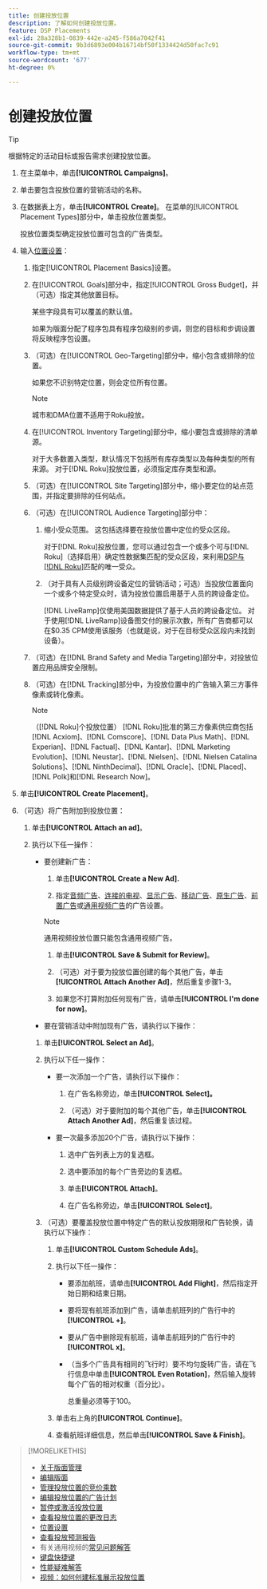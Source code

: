 ```yaml
---
title: 创建投放位置
description: 了解如何创建投放位置。
feature: DSP Placements
exl-id: 28a328b1-0839-442e-a245-f586a7042f41
source-git-commit: 9b3d6893e004b16714bf50f1334424d50fac7c91
workflow-type: tm+mt
source-wordcount: '677'
ht-degree: 0%

---
```


# 创建投放位置

>[!TIP]
>
>根据特定的活动目标或报告需求创建投放位置。

1. 在主菜单中，单击&#x200B;**[!UICONTROL Campaigns]**。

1. 单击要包含投放位置的营销活动的名称。

1. 在数据表上方，单击&#x200B;**[!UICONTROL Create]**。 在菜单的[!UICONTROL Placement Types]部分中，单击投放位置类型。

   投放位置类型确定投放位置可包含的广告类型。

1. 输入[位置设置](placement-settings.md)：

   1. 指定[!UICONTROL Placement Basics]设置。

   1. 在[!UICONTROL Goals]部分中，指定[!UICONTROL Gross Budget]，并（可选）指定其他放置目标。

      某些字段具有可以覆盖的默认值。

      如果为版面分配了程序包具有程序包级别的步调，则您的目标和步调设置将反映程序包设置。

   1. （可选）在[!UICONTROL Geo-Targeting]部分中，缩小包含或排除的位置。

      如果您不识别特定位置，则会定位所有位置。

      >[!NOTE]
      >
      >城市和DMA位置不适用于Roku投放。

   1. 在[!UICONTROL Inventory Targeting]部分中，缩小要包含或排除的清单源。

      对于大多数置入类型，默认情况下包括所有库存类型以及每种类型的所有来源。 对于[!DNL Roku]投放位置，必须指定库存类型和源。

   1. （可选）在[!UICONTROL Site Targeting]部分中，缩小要定位的站点范围，并指定要排除的任何站点。

   1. （可选）在[!UICONTROL Audience Targeting]部分中：

      1. 缩小受众范围。 这包括选择要在投放位置中定位的受众区段。

         对于[!DNL Roku]投放位置，您可以通过包含一个或多个可与[!DNL Roku]（选择启用）确定性数据集匹配的受众区段，来利用[DSP与 [!DNL Roku]](/help/dsp/inventory/roku-inventory.md)匹配的唯一受众。

      1. （对于具有人员级别跨设备定位的营销活动；可选）当投放位置面向一个或多个特定受众时，请为投放位置启用基于人员的跨设备定位。

         [!DNL LiveRamp]仅使用美国数据提供了基于人员的跨设备定位。 对于使用[!DNL LiveRamp]设备图交付的展示次数，所有广告商都可以在$0.35 CPM使用该服务（也就是说，对于在目标受众区段内未找到设备）。

   1. （可选）在[!DNL Brand Safety and Media Targeting]部分中，对投放位置应用品牌安全限制。

   1. （可选）在[!DNL Tracking]部分中，为投放位置中的广告输入第三方事件像素或转化像素。

      >[!NOTE]
      >
      >（[!DNL Roku]个投放位置） [!DNL Roku]批准的第三方像素供应商包括[!DNL Acxiom]、[!DNL Comscore]、[!DNL Data Plus Math]、[!DNL Experian]、[!DNL Factual]、[!DNL Kantar]、[!DNL Marketing Evolution]、[!DNL Neustar]、[!DNL Nielsen]、[!DNL Nielsen Catalina Solutions]、[!DNL NinthDecimal]、[!DNL Oracle]、[!DNL Placed]、[!DNL Polk]和[!DNL Research Now]。

1. 单击&#x200B;**[!UICONTROL Create Placement]**。

1. （可选）将广告附加到投放位置：

   1. 单击&#x200B;**[!UICONTROL Attach an ad]**。

   1. 执行以下任一操作：

      * 要创建新广告：

         1. 单击&#x200B;**[!UICONTROL Create a New Ad].**

         1. 指定[音频广告](/help/dsp/campaign-management/ads/ad-settings-audio.md)、[连接的电视](/help/dsp/campaign-management/ads/ad-settings-connected-tv.md)、[显示广告](/help/dsp/campaign-management/ads/ad-settings-display.md)、[移动广告](/help/dsp/campaign-management/ads/ad-settings-mobile.md)、[原生广告](/help/dsp/campaign-management/ads/ad-settings-native.md)、[前置广告](/help/dsp/campaign-management/ads/ad-settings-pre-roll.md)或[通用视频广告](/help/dsp/campaign-management/ads/ad-settings-universal-video.md)的广告设置。

        >[!NOTE]
        >
        >通用视频投放位置只能包含通用视频广告。

         1. 单击&#x200B;**[!UICONTROL Save & Submit for Review]**。

         1. （可选）对于要为投放位置创建的每个其他广告，单击&#x200B;**[!UICONTROL Attach Another Ad]**，然后重复步骤1-3。

         1. 如果您不打算附加任何现有广告，请单击&#x200B;**[!UICONTROL I'm done for now]**。

      * 要在营销活动中附加现有广告，请执行以下操作：

      1. 单击&#x200B;**[!UICONTROL Select an Ad]**。

      1. 执行以下任一操作：

         * 要一次添加一个广告，请执行以下操作：

            1. 在广告名称旁边，单击&#x200B;**[!UICONTROL Select]。**

            1. （可选）对于要附加的每个其他广告，单击&#x200B;**[!UICONTROL Attach Another Ad]**，然后重复该过程。

         * 要一次最多添加20个广告，请执行以下操作：

            1. 选中广告列表上方的复选框。

            1. 选中要添加的每个广告旁边的复选框。

            1. 单击&#x200B;**[!UICONTROL Attach]**。

            1. 在广告名称旁边，单击&#x200B;**[!UICONTROL Select]**。

      1. （可选）要覆盖投放位置中特定广告的默认投放期限和广告轮换，请执行以下操作：

         1. 单击&#x200B;**[!UICONTROL Custom Schedule Ads]**。

         1. 执行以下任一操作：

            * 要添加航班，请单击&#x200B;**[!UICONTROL Add Flight]**，然后指定开始日期和结束日期。

            * 要将现有航班添加到广告，请单击航班列的广告行中的&#x200B;**[!UICONTROL +]**。

            * 要从广告中删除现有航班，请单击航班列的广告行中的&#x200B;**[!UICONTROL x]**。

            * （当多个广告具有相同的飞行时）要不均匀旋转广告，请在飞行信息中单击&#x200B;**[!UICONTROL Even Rotation]**，然后输入旋转每个广告的相对权重（百分比）。

              总重量必须等于100。

         1. 单击右上角的&#x200B;**[!UICONTROL Continue]**。

         1. 查看航班详细信息，然后单击&#x200B;**[!UICONTROL Save & Finish]**。

>[!MORELIKETHIS]
>
>* [关于版面管理](placement-about.md)
>* [编辑版面](placement-edit.md)
>* [管理投放位置的竞价乘数](placement-manage-bid-multipliers.md)
>* [编辑投放位置的广告计划](placement-edit-ad-schedule.md)
>* [暂停或激活投放位置](placement-pause-activate.md)
>* [查看投放位置的更改日志](placement-change-log.md)
>* [位置设置](placement-settings.md)
>* [查看投放预测报告](/help/dsp/campaign-management/reports/placement-forecast.md)
>* 有关通用视频的[常见问题解答](/help/dsp/campaign-management/faq-universal-video.md)
>* [键盘快捷键](/help/dsp/campaign-management/reports/keyboard-shortcuts.md)
>* [性能疑难解答](/help/dsp/optimization/troubleshooting-performance.md)
>* [视频：如何创建标准展示投放位置](https://video.tv.adobe.com/v/340454)
